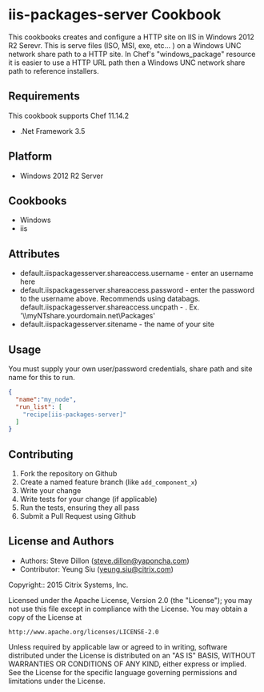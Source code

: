 iis-packages-server Cookbook
========================
This cookbooks creates and configure a HTTP site on IIS in Windows 2012 R2 Serevr. This is serve files (ISO, MSI, exe, etc… ) on a Windows UNC network share path to a HTTP site. In Chef's "windows_package" resource it is easier to use a HTTP URL path then a Windows UNC network share path to reference installers.


Requirements
------------
This cookbook supports Chef 11.14.2
* .Net Framework 3.5

Platform
--------
* Windows 2012 R2 Server

Cookbooks
---------
* Windows
* iis

Attributes
----------
* default.iispackagesserver.shareaccess.username - enter an username here
* default.iispackagesserver.shareaccess.password - enter the password to the username above. Recommends using databags.
default.iispackagesserver.shareaccess.uncpath - <The UNC network path you want IIS site to point to>. Ex. '\\\\myNTshare.yourdomain.net\Packages'
* default.iispackagesserver.sitename - the name of your site


Usage
-----
You must supply your own user/password credentials, share path and site name for this to run.

```json
{
  "name":"my_node",
  "run_list": [
    "recipe[iis-packages-server]"
  ]
}
```

Contributing
------------
1. Fork the repository on Github
2. Create a named feature branch (like `add_component_x`)
3. Write your change
4. Write tests for your change (if applicable)
5. Run the tests, ensuring they all pass
6. Submit a Pull Request using Github


License and Authors
-------------------
* Authors: Steve Dillon (steve.dillon@yaponcha.com)
* Contributor: Yeung Siu (yeung.siu@citrix.com)

Copyright:: 2015 Citrix Systems, Inc.

Licensed under the Apache License, Version 2.0 (the "License");
you may not use this file except in compliance with the License.
You may obtain a copy of the License at

    http://www.apache.org/licenses/LICENSE-2.0

Unless required by applicable law or agreed to in writing, software
distributed under the License is distributed on an "AS IS" BASIS,
WITHOUT WARRANTIES OR CONDITIONS OF ANY KIND, either express or implied.
See the License for the specific language governing permissions and
limitations under the License.